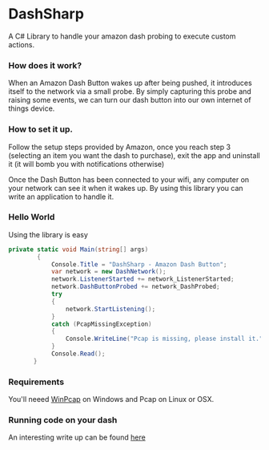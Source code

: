 # DashSharp
A C# Library to handle your amazon dash probing to execute custom actions. 

### How does it work?

When an Amazon Dash Button wakes up after being pushed, it introduces itself to the network via a small probe. By simply capturing this probe and raising some events, we can turn our dash button into our own internet of things device.

### How to set it up.

Follow the setup steps provided by Amazon, once you reach step 3 (selecting an item you want the dash to purchase), exit the app and uninstall it (it will bomb you with notifications otherwise) 

Once the Dash Button has been connected to your wifi, any computer on your network can see it when it wakes up. By using this library you can write an application to handle it. 


### Hello World

Using the library is easy

```csharp
private static void Main(string[] args)
        {
            Console.Title = "DashSharp - Amazon Dash Button";
            var network = new DashNetwork();
            network.ListenerStarted += network_ListenerStarted;
            network.DashButtonProbed += network_DashProbed;
            try
            {
                network.StartListening();
            }
            catch (PcapMissingException)
            {
                Console.WriteLine("Pcap is missing, please install it.");
            }
            Console.Read();
       }
```

### Requirements

You'll neeed [WinPcap](https://www.winpcap.org/) on Windows and Pcap on Linux or OSX. 

### Running code on your dash

An interesting write up can be found [here](http://www.networkworld.com/article/2994131/internet-of-things/inside-the-amazon-dash-button-hack-and-how-to-make-it-useful.html)
